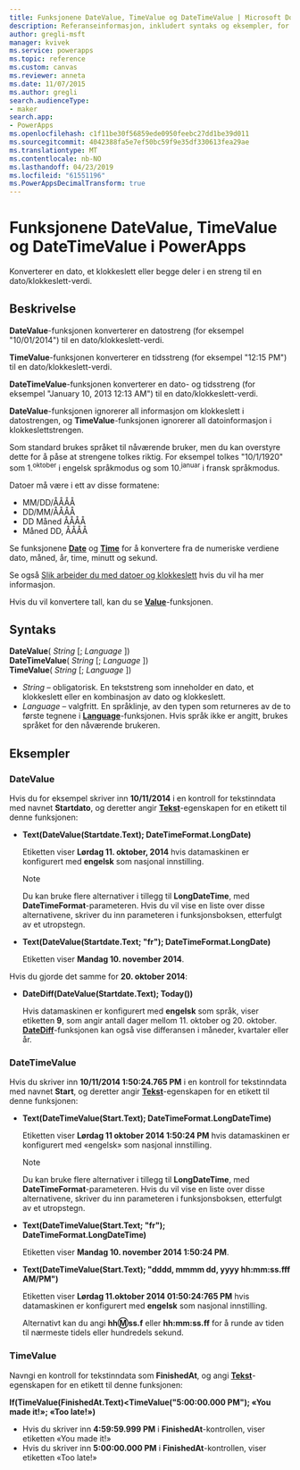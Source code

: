 ```yaml
---
title: Funksjonene DateValue, TimeValue og DateTimeValue | Microsoft Docs
description: Referanseinformasjon, inkludert syntaks og eksempler, for funksjonene DateValue, TimeValue og DateTimeValue i PowerApps
author: gregli-msft
manager: kvivek
ms.service: powerapps
ms.topic: reference
ms.custom: canvas
ms.reviewer: anneta
ms.date: 11/07/2015
ms.author: gregli
search.audienceType:
- maker
search.app:
- PowerApps
ms.openlocfilehash: c1f11be30f56859ede0950feebc27dd1be39d011
ms.sourcegitcommit: 4042388fa5e7ef50bc59f9e35df330613fea29ae
ms.translationtype: MT
ms.contentlocale: nb-NO
ms.lasthandoff: 04/23/2019
ms.locfileid: "61551196"
ms.PowerAppsDecimalTransform: true
---
```

# <a name="datevalue-timevalue-and-datetimevalue-functions-in-powerapps"></a>Funksjonene DateValue, TimeValue og DateTimeValue i PowerApps
Konverterer en dato, et klokkeslett eller begge deler i en streng til en dato/klokkeslett-verdi.

## <a name="description"></a>Beskrivelse
**DateValue**-funksjonen konverterer en datostreng (for eksempel "10/01/2014") til en dato/klokkeslett-verdi.

**TimeValue**-funksjonen konverterer en tidsstreng (for eksempel "12:15 PM") til en dato/klokkeslett-verdi.

**DateTimeValue**-funksjonen konverterer en dato- og tidsstreng (for eksempel "January 10, 2013 12:13 AM") til en dato/klokkeslett-verdi.

**DateValue**-funksjonen ignorerer all informasjon om klokkeslett i datostrengen, og **TimeValue**-funksjonen ignorerer all datoinformasjon i klokkeslettstrengen.

Som standard brukes språket til nåværende bruker, men du kan overstyre dette for å påse at strengene tolkes riktig. For eksempel tolkes "10/1/1920" som 1.<sup>oktober</sup> i engelsk språkmodus og som 10.<sup>januar</sup> i fransk språkmodus.

Datoer må være i ett av disse formatene:

* MM/DD/ÅÅÅÅ
* DD/MM/ÅÅÅÅ
* DD Måned ÅÅÅÅ
* Måned DD, ÅÅÅÅ

Se funksjonene **[Date](function-date-time.md)**  og **[Time](function-date-time.md)** for å konvertere fra de numeriske verdiene dato, måned, år, time, minutt og sekund.

Se også [Slik arbeider du med datoer og klokkeslett](../show-text-dates-times.md) hvis du vil ha mer informasjon.

Hvis du vil konvertere tall, kan du se **[Value](function-value.md)**-funksjonen.

## <a name="syntax"></a>Syntaks
**DateValue**( *String* [; *Language* ])<br>**DateTimeValue**( *String* [; *Language* ])<br>**TimeValue**( *String* [; *Language* ])

* *String* – obligatorisk.  En tekststreng som inneholder en dato, et klokkeslett eller en kombinasjon av dato og klokkeslett.
* *Language* – valgfritt.  En språklinje, av den typen som returneres av de to første tegnene i **[Language](function-language.md)**-funksjonen.  Hvis språk ikke er angitt, brukes språket for den nåværende brukeren.  

## <a name="examples"></a>Eksempler
### <a name="datevalue"></a>DateValue
Hvis du for eksempel skriver inn **10/11/2014** i en kontroll for tekstinndata med navnet **Startdato**, og deretter angir **[Tekst](../controls/properties-core.md)**-egenskapen for en etikett til denne funksjonen:

* **Text(DateValue(Startdate.Text); DateTimeFormat.LongDate)**
  
    Etiketten viser **Lørdag 11. oktober, 2014** hvis datamaskinen er konfigurert med **engelsk** som nasjonal innstilling.
  
    > [!NOTE]
  > Du kan bruke flere alternativer i tillegg til **LongDateTime**, med **DateTimeFormat**-parameteren. Hvis du vil vise en liste over disse alternativene, skriver du inn parameteren i funksjonsboksen, etterfulgt av et utropstegn.
* **Text(DateValue(Startdate.Text; "fr"); DateTimeFormat.LongDate)**
  
    Etiketten viser **Mandag 10. november 2014**.

Hvis du gjorde det samme for **20. oktober 2014**:

* **DateDiff(DateValue(Startdate.Text); Today())**
  
    Hvis datamaskinen er konfigurert med **engelsk** som språk, viser etiketten **9**, som angir antall dager mellom 11. oktober og 20. oktober. **[DateDiff](function-dateadd-datediff.md)**-funksjonen kan også vise differansen i måneder, kvartaler eller år.

### <a name="datetimevalue"></a>DateTimeValue
Hvis du skriver inn **10/11/2014 1:50:24.765 PM** i en kontroll for tekstinndata med navnet **Start**, og deretter angir **[Tekst](../controls/properties-core.md)**-egenskapen for en etikett til denne funksjonen:

* **Text(DateTimeValue(Start.Text); DateTimeFormat.LongDateTime)**
  
    Etiketten viser **Lørdag 11 oktober 2014 1:50:24 PM** hvis datamaskinen er konfigurert med «engelsk» som nasjonal innstilling.
  
    > [!NOTE]
  > Du kan bruke flere alternativer i tillegg til **LongDateTime**, med **DateTimeFormat**-parameteren. Hvis du vil vise en liste over disse alternativene, skriver du inn parameteren i funksjonsboksen, etterfulgt av et utropstegn.
* **Text(DateTimeValue(Start.Text; "fr"); DateTimeFormat.LongDateTime)**
  
    Etiketten viser **Mandag 10. november 2014 1:50:24 PM**.
* **Text(DateTimeValue(Start.Text); "dddd, mmmm dd, yyyy hh:mm:ss.fff AM/PM")**
  
    Etiketten viser **Lørdag 11.oktober 2014 01:50:24:765 PM** hvis datamaskinen er konfigurert med **engelsk** som nasjonal innstilling.
  
    Alternativt kan du angi **hh:m:ss.f** eller **hh:mm:ss.ff** for å runde av tiden til nærmeste tidels eller hundredels sekund.

### <a name="timevalue"></a>TimeValue
Navngi en kontroll for tekstinndata som **FinishedAt**, og angi **[Tekst](../controls/properties-core.md)**-egenskapen for en etikett til denne funksjonen:

**If(TimeValue(FinishedAt.Text)<TimeValue("5:00:00.000 PM"); «You made it!»; «Too late!»)**

* Hvis du skriver inn **4:59:59.999 PM** i **FinishedAt**-kontrollen, viser etiketten «You made it!»
* Hvis du skriver inn **5:00:00.000 PM** i **FinishedAt**-kontrollen, viser etiketten «Too late!»

